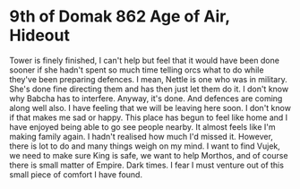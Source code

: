 # 9th of Domak 862 Age of Air, Hideout

Tower is finely finished, I can't help but feel that it would have been done sooner if she hadn't spent so much time telling orcs what to do while they've been preparing defences. I mean, Nettle is one who was in military. She's done fine directing them and has then just let them do it. I don't know why Babcha has to interfere. Anyway, it's done. And defences are coming along well also. I have feeling that we will be leaving here soon. I don't know if that makes me sad or happy. This place has begun to feel like home and I have enjoyed being able to go see people nearby. It almost feels like I'm making family again. I hadn't realised how much I'd missed it. However, there is lot to do and many things weigh on my mind. I want to find Vujek, we need to make sure King is safe, we want to help Morthos, and of course there is small matter of Empire. Dark times. I fear I must venture out of this small piece of comfort I have found.

